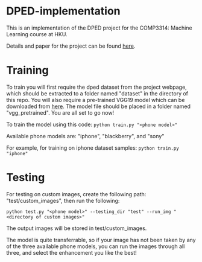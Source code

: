 # DPED-implementation

This is an implementation of the DPED project for the COMP3314: Machine Learning course at HKU.

Details and paper for the project can be found [here](http://people.ee.ethz.ch/~ihnatova/ "Project Webpage").

# Training
To train you will first require the dped dataset from the project webpage, which should be extracted to a folder named "dataset" in the directory of this repo. You will also require a pre-trained VGG19 model which can be downloaded from [here](https://drive.google.com/file/d/0BwOLOmqkYj-jMGRwaUR2UjhSNDQ/view?usp=sharing "VGG19"). The model file should be placed in a folder named "vgg_pretrained". You are all set to go now!

To train the model using this code:
`python train.py "<phone model>"`

Available phone models are: "iphone", "blackberry", and "sony"

For example, for training on iphone dataset samples:
`python train.py "iphone"`

# Testing

For testing on custom images, create the following path: "test/custom_images", then run the following:

`python test.py "<phone model>" --testing_dir "test" --run_img "<directory of custom images>"`

The output images will be stored in test/custom_images.

The model is quite transferrable, so if your image has not been taken by any of the three available phone models, you can run the images through all three, and select the enhancement you like the best!
